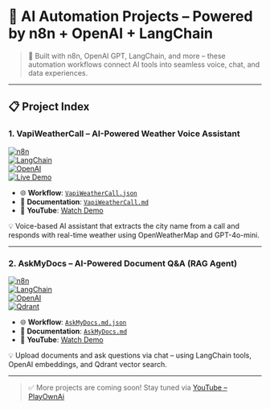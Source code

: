 
# 🚀 AI Automation Projects – Powered by n8n + OpenAI + LangChain

> 🔧 Built with n8n, OpenAI GPT, LangChain, and more – these automation workflows connect AI tools into seamless voice, chat, and data experiences.

---

## 📋 Project Index

### 1. **VapiWeatherCall – AI-Powered Weather Voice Assistant**  
[![n8n](https://img.shields.io/badge/Built%20With-n8n-2087c6?logo=n8n&logoColor=white)](https://n8n.io)  
[![LangChain](https://img.shields.io/badge/AI-LangChain-blue)](https://www.langchain.com/)  
[![OpenAI](https://img.shields.io/badge/OpenAI-GPT4o-mini-412991?logo=openai)](https://platform.openai.com/)  
[![Live Demo](https://img.shields.io/badge/Live%20Demo-Vapi%20Dashboard-ff9900?logo=voice-over)](https://dashboard.vapi.ai/assistants/36e273c4-1498-40ae-b07a-db1b4ecd27f1#start-speaking)

- 🌐 **Workflow**: [`VapiWeatherCall.json`](https://github.com/matinict/MyN8N/blob/main/VapiWeatherCall.json)  
- 📄 **Documentation**: [`VapiWeatherCall.md`](https://github.com/matinict/MyN8N/blob/main/VapiWeatherCall.md)  
- 🎥 **YouTube**: [Watch Demo](https://www.youtube.com/watch?v=w3qodnA0sL0&t=134s)

💡 Voice-based AI assistant that extracts the city name from a call and responds with real-time weather using OpenWeatherMap and GPT-4o-mini.

---

### 2. **AskMyDocs – AI-Powered Document Q&A (RAG Agent)**  
[![n8n](https://img.shields.io/badge/Built%20With-n8n-2087c6?logo=n8n&logoColor=white)](https://n8n.io)  
[![LangChain](https://img.shields.io/badge/AI-LangChain-blue)](https://www.langchain.com/)  
[![OpenAI](https://img.shields.io/badge/OpenAI-Embedding--GPT--4-412991?logo=openai)](https://platform.openai.com/)  
[![Qdrant](https://img.shields.io/badge/VectorDB-Qdrant-4E75D4?logo=qdrant)](https://qdrant.tech/)

- 🌐 **Workflow**: [`AskMyDocs.md.json`](https://github.com/matinict/MyN8N/blob/main/AskMyDocs.md.json)  
- 📄 **Documentation**: [`AskMyDocs.md`](https://github.com/matinict/MyN8N/blob/main/AskMyDocs.md)  
- 🎥 **YouTube**: [Watch Demo](https://www.youtube.com/watch?v=w3qodnA0sL0&t=134s)

💡 Upload documents and ask questions via chat – using LangChain tools, OpenAI embeddings, and Qdrant vector search.

---

> ✅ More projects are coming soon! Stay tuned via [YouTube – PlayOwnAi](https://www.youtube.com/@PlayOwnAi)
